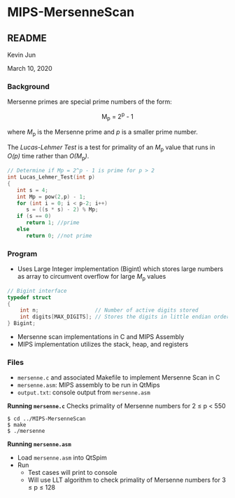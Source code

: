 # MIPS-MersenneScan
## README
Kevin Jun

March 10, 2020

### Background
Mersenne primes are special prime numbers of the form:

<p align="center">
   M<sub>p</sub> = 2<sup>p</sup> - 1
</p>

where *M*<sub>p</sub> is the Mersenne prime and *p* is a smaller prime number. 

The *Lucas-Lehmer Test* is a test for primality of an *M*<sub>p</sub> value that runs in *O(p)* time rather than *O(M*<sub>p</sub>*)*. 

```C
// Determine if Mp = 2^p - 1 is prime for p > 2
int Lucas_Lehmer_Test(int p)
{
   int s = 4;
   int Mp = pow(2,p) - 1;
   for (int i = 0; i < p-2; i++)
      s = ((s * s) - 2) % Mp;
   if (s == 0)
      return 1; //prime
   else
      return 0; //not prime
```

### Program
* Uses Large Integer implementation (Bigint) which stores large numbers as array to circumvent overflow for large *M*<sub>p</sub> values
```C
// Bigint interface
typedef struct
{
	int n;                  // Number of active digits stored
	int digits[MAX_DIGITS]; // Stores the digits in little endian order
} Bigint;
```
* Mersenne scan implementations in C and MIPS Assembly
* MIPS implementation utilizes the stack, heap, and registers

### Files
* `mersenne.c` and associated Makefile to implement Mersenne Scan in C
* `mersenne.asm`: MIPS assembly to be run in QtMips 
* `output.txt`: console output from `mersenne.asm`

**Running `mersenne.c`**
Checks primality of Mersenne numbers for 2 &le; p &lt; 550 
```
$ cd ../MIPS-MersenneScan
$ make
$ ./mersenne
```

**Running `mersenne.asm`**
* Load `mersenne.asm` into QtSpim
* Run
    * Test cases will print to console
    * Will use LLT algorithm to check primality of Mersenne numbers for 3 &le; p &le; 128 
